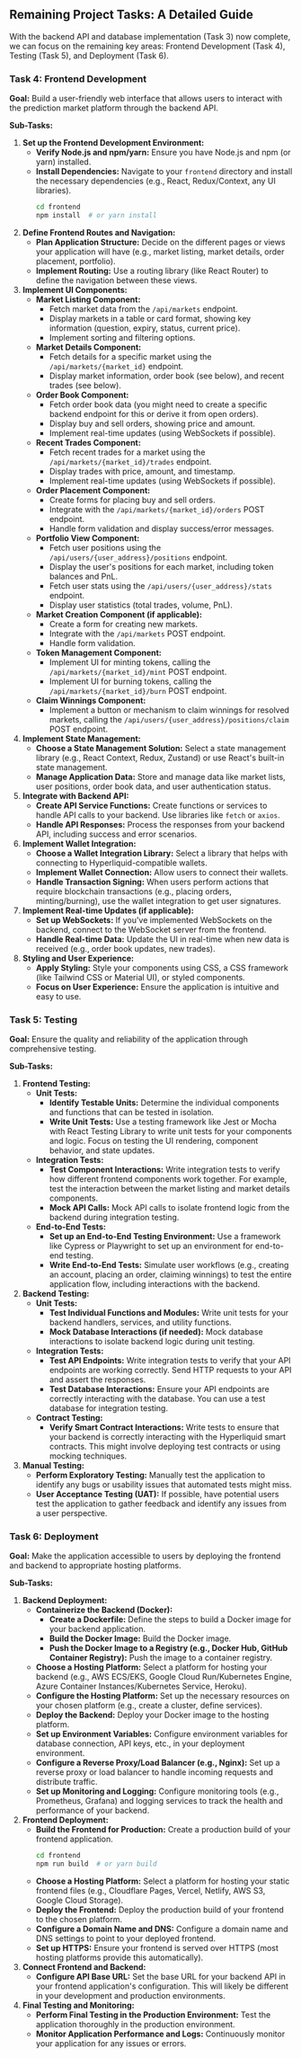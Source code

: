 ## Remaining Project Tasks: A Detailed Guide

With the backend API and database implementation (Task 3) now complete, we can focus on the remaining key areas: Frontend Development (Task 4), Testing (Task 5), and Deployment (Task 6).

### Task 4: Frontend Development

**Goal:** Build a user-friendly web interface that allows users to interact with the prediction market platform through the backend API.

**Sub-Tasks:**

1. **Set up the Frontend Development Environment:**
   - **Verify Node.js and npm/yarn:** Ensure you have Node.js and npm (or yarn) installed.
   - **Install Dependencies:** Navigate to your `frontend` directory and install the necessary dependencies (e.g., React, Redux/Context, any UI libraries).
     ```bash
     cd frontend
     npm install  # or yarn install
     ```
2. **Define Frontend Routes and Navigation:**
   - **Plan Application Structure:** Decide on the different pages or views your application will have (e.g., market listing, market details, order placement, portfolio).
   - **Implement Routing:** Use a routing library (like React Router) to define the navigation between these views.
3. **Implement UI Components:**
   - **Market Listing Component:**
     - Fetch market data from the `/api/markets` endpoint.
     - Display markets in a table or card format, showing key information (question, expiry, status, current price).
     - Implement sorting and filtering options.
   - **Market Details Component:**
     - Fetch details for a specific market using the `/api/markets/{market_id}` endpoint.
     - Display market information, order book (see below), and recent trades (see below).
   - **Order Book Component:**
     - Fetch order book data (you might need to create a specific backend endpoint for this or derive it from open orders).
     - Display buy and sell orders, showing price and amount.
     - Implement real-time updates (using WebSockets if possible).
   - **Recent Trades Component:**
     - Fetch recent trades for a market using the `/api/markets/{market_id}/trades` endpoint.
     - Display trades with price, amount, and timestamp.
     - Implement real-time updates (using WebSockets if possible).
   - **Order Placement Component:**
     - Create forms for placing buy and sell orders.
     - Integrate with the `/api/markets/{market_id}/orders` POST endpoint.
     - Handle form validation and display success/error messages.
   - **Portfolio View Component:**
     - Fetch user positions using the `/api/users/{user_address}/positions` endpoint.
     - Display the user's positions for each market, including token balances and PnL.
     - Fetch user stats using the `/api/users/{user_address}/stats` endpoint.
     - Display user statistics (total trades, volume, PnL).
   - **Market Creation Component (if applicable):**
     - Create a form for creating new markets.
     - Integrate with the `/api/markets` POST endpoint.
     - Handle form validation.
   - **Token Management Component:**
     - Implement UI for minting tokens, calling the `/api/markets/{market_id}/mint` POST endpoint.
     - Implement UI for burning tokens, calling the `/api/markets/{market_id}/burn` POST endpoint.
   - **Claim Winnings Component:**
     - Implement a button or mechanism to claim winnings for resolved markets, calling the `/api/users/{user_address}/positions/claim` POST endpoint.
4. **Implement State Management:**
   - **Choose a State Management Solution:** Select a state management library (e.g., React Context, Redux, Zustand) or use React's built-in state management.
   - **Manage Application Data:** Store and manage data like market lists, user positions, order book data, and user authentication status.
5. **Integrate with Backend API:**
   - **Create API Service Functions:** Create functions or services to handle API calls to your backend. Use libraries like `fetch` or `axios`.
   - **Handle API Responses:** Process the responses from your backend API, including success and error scenarios.
6. **Implement Wallet Integration:**
   - **Choose a Wallet Integration Library:** Select a library that helps with connecting to Hyperliquid-compatible wallets.
   - **Implement Wallet Connection:** Allow users to connect their wallets.
   - **Handle Transaction Signing:** When users perform actions that require blockchain transactions (e.g., placing orders, minting/burning), use the wallet integration to get user signatures.
7. **Implement Real-time Updates (if applicable):**
   - **Set up WebSockets:** If you've implemented WebSockets on the backend, connect to the WebSocket server from the frontend.
   - **Handle Real-time Data:** Update the UI in real-time when new data is received (e.g., order book updates, new trades).
8. **Styling and User Experience:**
   - **Apply Styling:** Style your components using CSS, a CSS framework (like Tailwind CSS or Material UI), or styled components.
   - **Focus on User Experience:** Ensure the application is intuitive and easy to use.

### Task 5: Testing

**Goal:** Ensure the quality and reliability of the application through comprehensive testing.

**Sub-Tasks:**

1. **Frontend Testing:**
   - **Unit Tests:**
     - **Identify Testable Units:** Determine the individual components and functions that can be tested in isolation.
     - **Write Unit Tests:** Use a testing framework like Jest or Mocha with React Testing Library to write unit tests for your components and logic. Focus on testing the UI rendering, component behavior, and state updates.
   - **Integration Tests:**
     - **Test Component Interactions:** Write integration tests to verify how different frontend components work together. For example, test the interaction between the market listing and market details components.
     - **Mock API Calls:** Mock API calls to isolate frontend logic from the backend during integration testing.
   - **End-to-End Tests:**
     - **Set up an End-to-End Testing Environment:** Use a framework like Cypress or Playwright to set up an environment for end-to-end testing.
     - **Write End-to-End Tests:** Simulate user workflows (e.g., creating an account, placing an order, claiming winnings) to test the entire application flow, including interactions with the backend.
2. **Backend Testing:**
   - **Unit Tests:**
     - **Test Individual Functions and Modules:** Write unit tests for your backend handlers, services, and utility functions.
     - **Mock Database Interactions (if needed):** Mock database interactions to isolate backend logic during unit testing.
   - **Integration Tests:**
     - **Test API Endpoints:** Write integration tests to verify that your API endpoints are working correctly. Send HTTP requests to your API and assert the responses.
     - **Test Database Interactions:** Ensure your API endpoints are correctly interacting with the database. You can use a test database for integration testing.
   - **Contract Testing:**
     - **Verify Smart Contract Interactions:** Write tests to ensure that your backend is correctly interacting with the Hyperliquid smart contracts. This might involve deploying test contracts or using mocking techniques.
3. **Manual Testing:**
   - **Perform Exploratory Testing:** Manually test the application to identify any bugs or usability issues that automated tests might miss.
   - **User Acceptance Testing (UAT):** If possible, have potential users test the application to gather feedback and identify any issues from a user perspective.

### Task 6: Deployment

**Goal:** Make the application accessible to users by deploying the frontend and backend to appropriate hosting platforms.

**Sub-Tasks:**

1. **Backend Deployment:**
   - **Containerize the Backend (Docker):**
     - **Create a Dockerfile:** Define the steps to build a Docker image for your backend application.
     - **Build the Docker Image:** Build the Docker image.
     - **Push the Docker Image to a Registry (e.g., Docker Hub, GitHub Container Registry):** Push the image to a container registry.
   - **Choose a Hosting Platform:** Select a platform for hosting your backend (e.g., AWS ECS/EKS, Google Cloud Run/Kubernetes Engine, Azure Container Instances/Kubernetes Service, Heroku).
   - **Configure the Hosting Platform:** Set up the necessary resources on your chosen platform (e.g., create a cluster, define services).
   - **Deploy the Backend:** Deploy your Docker image to the hosting platform.
   - **Set up Environment Variables:** Configure environment variables for database connection, API keys, etc., in your deployment environment.
   - **Configure a Reverse Proxy/Load Balancer (e.g., Nginx):** Set up a reverse proxy or load balancer to handle incoming requests and distribute traffic.
   - **Set up Monitoring and Logging:** Configure monitoring tools (e.g., Prometheus, Grafana) and logging services to track the health and performance of your backend.
2. **Frontend Deployment:**
   - **Build the Frontend for Production:** Create a production build of your frontend application.
     ```bash
     cd frontend
     npm run build  # or yarn build
     ```
   - **Choose a Hosting Platform:** Select a platform for hosting your static frontend files (e.g., Cloudflare Pages, Vercel, Netlify, AWS S3, Google Cloud Storage).
   - **Deploy the Frontend:** Deploy the production build of your frontend to the chosen platform.
   - **Configure a Domain Name and DNS:** Configure a domain name and DNS settings to point to your deployed frontend.
   - **Set up HTTPS:** Ensure your frontend is served over HTTPS (most hosting platforms provide this automatically).
3. **Connect Frontend and Backend:**
   - **Configure API Base URL:** Set the base URL for your backend API in your frontend application's configuration. This will likely be different in your development and production environments.
4. **Final Testing and Monitoring:**
   - **Perform Final Testing in the Production Environment:** Test the application thoroughly in the production environment.
   - **Monitor Application Performance and Logs:** Continuously monitor your application for any issues or errors.
